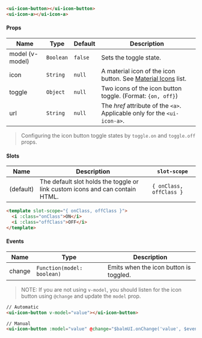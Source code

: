 ```html
<ui-icon-button></ui-icon-button>
<ui-icon-a></ui-icon-a>
```

#### Props

| Name            | Type      | Default | Description                                                               |
| --------------- | --------- | ------- | ------------------------------------------------------------------------- |
| model (v-model) | `Boolean` | `false` | Sets the toggle state.                                                    |
| icon            | `String`  | `null`  | A material icon of the icon button. See [Material Icons](/#/icons) list.  |
| toggle          | `Object`  | `null`  | Two icons of the icon button toggle. (Format: `{on, off}`)                |
| url             | `String`  | `null`  | The _href_ attribute of the `<a>`. Applicable only for the `<ui-icon-a>`. |

> Configuring the icon button toggle states by `toggle.on` and `toggle.off` props.

#### Slots

| Name      | Description                                                                  | `slot-scope`            |
| --------- | ---------------------------------------------------------------------------- | ----------------------- |
| (default) | The default slot holds the toggle or link custom icons and can contain HTML. | `{ onClass, offClass }` |

```html
<template slot-scope="{ onClass, offClass }">
  <i :class="onClass">ON</i>
  <i :class="offClass">OFF</i>
</template>
```

#### Events

| Name   | Type                       | Description                            |
| ------ | -------------------------- | -------------------------------------- |
| change | `Function(model: boolean)` | Emits when the icon button is toggled. |

> NOTE: If you are not using `v-model`, you should listen for the icon button using `@change` and update the `model` prop.

```html
// Automatic
<ui-icon-button v-model="value"></ui-icon-button>

// Manual
<ui-icon-button :model="value" @change="$balmUI.onChange('value', $event)"></ui-icon-button>
```
